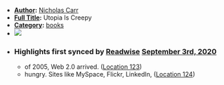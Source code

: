 - **[Author](<Author.md>):** [Nicholas Carr](<Nicholas Carr.md>)
- **[Full Title](<Full Title.md>):** Utopia Is Creepy
- **[Category](<Category.md>):** [books](<books.md>)
- ![](https://images-na.ssl-images-amazon.com/images/I/51jNeiKX%2BwL._SL400_.jpg)
- ### Highlights first synced by [Readwise](<Readwise.md>) [September 3rd, 2020](<September 3rd, 2020.md>)
    - of 2005, Web 2.0 arrived. ([Location 123](https://readwise.io/to_kindle?action=open&asin=B01BX7S1DG&location=123))
    - hungry. Sites like MySpace, Flickr, LinkedIn, ([Location 124](https://readwise.io/to_kindle?action=open&asin=B01BX7S1DG&location=124))
